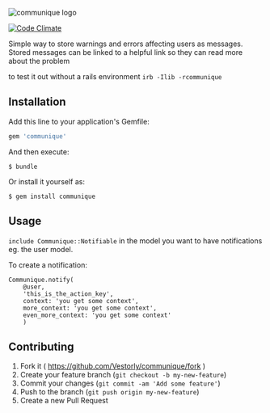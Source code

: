 ![communique logo](https://raw.github.com/Vestorly/communique/master/assets/logo.png)

[![Code Climate](https://codeclimate.com/github/Vestorly/communique/badges/gpa.svg)](https://codeclimate.com/github/Vestorly/communique)

Simple way to store warnings and errors affecting users as messages. Stored
messages can be linked to a helpful link so they can read more about the problem

to test it out without a rails environment
`irb -Ilib -rcommunique`
## Installation

Add this line to your application's Gemfile:

```ruby
gem 'communique'
```

And then execute:

    $ bundle

Or install it yourself as:

    $ gem install communique

## Usage
`include Communique::Notifiable` in the model you want to have notifications eg. the user model.

To create a notification:
```
Communique.notify(
    @user,
    'this_is_the_action_key',
    context: 'you get some context',
    more_context: 'you get some context',
    even_more_context: 'you get some context'
    )
```

## Contributing

1. Fork it ( https://github.com/Vestorly/communique/fork )
2. Create your feature branch (`git checkout -b my-new-feature`)
3. Commit your changes (`git commit -am 'Add some feature'`)
4. Push to the branch (`git push origin my-new-feature`)
5. Create a new Pull Request
